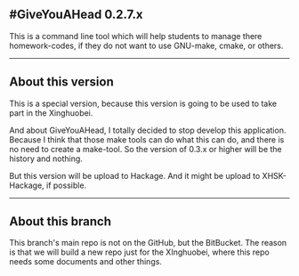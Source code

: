 #GiveYouAHead 0.2.7.x
---

This is a command line tool which will help students to manage there homework-codes, if they do not want to use GNU-make, cmake, or others.

---

## About this version

This is a special version, because this version is going to be used to take part in the Xinghuobei.

And about GiveYouAHead, I totally decided to stop develop this application. Because I think that those make tools can do what this can do, and there is no need to create a make-tool. So the version of 0.3.x or higher will be the history and nothing.

But this version will be upload to Hackage. And it might be upload to XHSK-Hackage, if possible.

---


## About this branch

This branch's main repo is not on the GitHub, but the BitBucket. The reason is that we will build a new repo just for the XInghuobei, where this repo needs some documents and other things.
